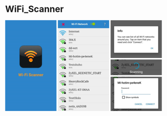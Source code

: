 # WiFi_Scanner
![alt text](https://github.com/Max-Tkachenko/WiFi_Scanner/blob/master/screenshots/screenshot.jpg)
